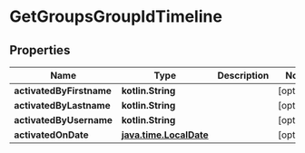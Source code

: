 
# GetGroupsGroupIdTimeline

## Properties
| Name | Type | Description | Notes |
| ------------ | ------------- | ------------- | ------------- |
| **activatedByFirstname** | **kotlin.String** |  |  [optional] |
| **activatedByLastname** | **kotlin.String** |  |  [optional] |
| **activatedByUsername** | **kotlin.String** |  |  [optional] |
| **activatedOnDate** | [**java.time.LocalDate**](java.time.LocalDate.md) |  |  [optional] |



